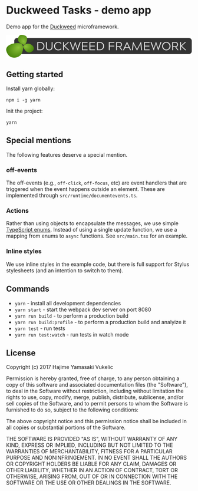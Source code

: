 # Duckweed Tasks - demo app

Demo app for the [Duckweed](https://github.com/foxbunny/duckweed) microframework.

[![Duckweed badge](src/shared/duckweed-badge.svg)](https://github.com/foxbunny/duckweed)

## Getting started

Install yarn globally:

```shell
npm i -g yarn
```

Init the project:

```shell
yarn
```

## Special mentions

The following features deserve a special mention.

### off-events

The off-events (e.g., `off-click`, `off-focus`, etc) are event handlers that are
triggered when the event happens outside an element. These are implemented
through `src/runtime/documentevents.ts`.

### Actions

Rather than using objects to encapsulate the messages, we use simple [TypeScript
enums](https://www.typescriptlang.org/docs/handbook/enums.html). Instead of
using a single update function, we use a mapping from enums to `async`
functions. See `src/main.tsx` for an example.

### Inline styles

We use inline styles in the example code, but there is full support for Stylus
stylesheets (and an intention to switch to them).

## Commands

- `yarn` - install all development dependencies
- `yarn start` - start the webpack dev server on port 8080
- `yarn run build` - to perform a production build
- `yarn run build:profile` - to perform a production build and analyize it
- `yarn test` - run tests
- `yarn run test:watch` - run tests in watch mode

## License

Copyright (c) 2017 Hajime Yamasaki Vukelic

Permission is hereby granted, free of charge, to any person obtaining a copy of
this software and associated documentation files (the "Software"), to deal in
the Software without restriction, including without limitation the rights to
use, copy, modify, merge, publish, distribute, sublicense, and/or sell copies of
the Software, and to permit persons to whom the Software is furnished to do so,
subject to the following conditions:

The above copyright notice and this permission notice shall be included in all
copies or substantial portions of the Software.

THE SOFTWARE IS PROVIDED "AS IS", WITHOUT WARRANTY OF ANY KIND, EXPRESS OR
IMPLIED, INCLUDING BUT NOT LIMITED TO THE WARRANTIES OF MERCHANTABILITY, FITNESS
FOR A PARTICULAR PURPOSE AND NONINFRINGEMENT. IN NO EVENT SHALL THE AUTHORS OR
COPYRIGHT HOLDERS BE LIABLE FOR ANY CLAIM, DAMAGES OR OTHER LIABILITY, WHETHER
IN AN ACTION OF CONTRACT, TORT OR OTHERWISE, ARISING FROM, OUT OF OR IN
CONNECTION WITH THE SOFTWARE OR THE USE OR OTHER DEALINGS IN THE SOFTWARE.
